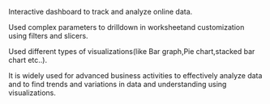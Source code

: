 Interactive dashboard to track and analyze online data.

Used complex parameters to drilldown in worksheetand customization using filters and slicers.

Used different types of visualizations(like Bar graph,Pie chart,stacked bar chart etc..).

It is widely used for advanced business activities to effectively analyze data and to find trends and variations in data and understanding using visualizations.

